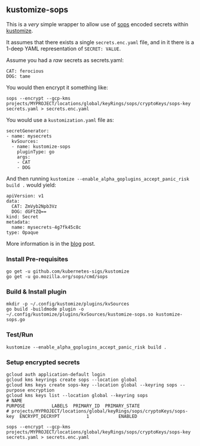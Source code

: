 ## kustomize-sops

This is a *very* simple wrapper to allow use of [sops](https://github.com/mozilla/sops)
encoded secrets within [kustomize](https://github.com/kubernetes-sigs/kustomize).

It assumes that there exists a single `secrets.enc.yaml` file, and in it there is a
1-deep YAML representation of `SECRET: VALUE`.

Assume you had a _raw_ secrets as secrets.yaml:

```
CAT: ferocious
DOG: tame
```

You would then encrypt it something like:

```
sops --encrypt --gcp-kms projects/MYPROJECT/locations/global/keyRings/sops/cryptoKeys/sops-key secrets.yaml > secrets.enc.yaml
```

You would use a `kustomization.yaml` file as:

```
secretGenerator:
- name: mysecrets
  kvSources:
  - name: kustomize-sops
    pluginType: go
    args:
    - CAT
    - DOG
```

And then running `kustomize --enable_alpha_goplugins_accept_panic_risk build .` would yield:

```
apiVersion: v1
data:
  CAT: ZmVyb2Npb3Vz
  DOG: dGFtZQ==
kind: Secret
metadata:
  name: mysecrets-4g7fk45c8c
type: Opaque
```

More information is in the [blog](https://www.agilicus.com/safely-secure-secrets-a-sops-plugin-for-kustomize/) post.

### Install Pre-requisites

```
go get -u github.com/kubernetes-sigs/kustomize
go get -u go.mozilla.org/sops/cmd/sops
```

### Build & Install plugin

```
mkdir -p ~/.config/kustomize/plugins/kvSources
go build -buildmode plugin -o ~/.config/kustomize/plugins/kvSources/kustomize-sops.so kustomize-sops.go
```

### Test/Run

```
kustomize --enable_alpha_goplugins_accept_panic_risk build .
```

### Setup encrypted secrets

```
gcloud auth application-default login
gcloud kms keyrings create sops --location global
gcloud kms keys create sops-key --location global --keyring sops --purpose encryption
gcloud kms keys list --location global --keyring sops
# NAME                                                                      PURPOSE          LABELS  PRIMARY_ID  PRIMARY_STATE
# projects/MYPROJECT/locations/global/keyRings/sops/cryptoKeys/sops-key  ENCRYPT_DECRYPT          1           ENABLED

sops --encrypt --gcp-kms projects/MYPROJECT/locations/global/keyRings/sops/cryptoKeys/sops-key secrets.yaml > secrets.enc.yaml
```
